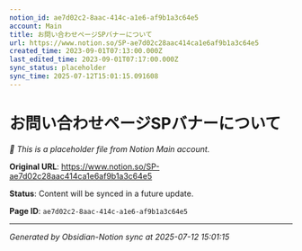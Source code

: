 ```yaml
---
notion_id: ae7d02c2-8aac-414c-a1e6-af9b1a3c64e5
account: Main
title: お問い合わせページSPバナーについて
url: https://www.notion.so/SP-ae7d02c28aac414ca1e6af9b1a3c64e5
created_time: 2023-09-01T07:13:00.000Z
last_edited_time: 2023-09-01T07:17:00.000Z
sync_status: placeholder
sync_time: 2025-07-12T15:01:15.091608
---
```


# お問い合わせページSPバナーについて

*🔄 This is a placeholder file from Notion Main account.*

**Original URL**: https://www.notion.so/SP-ae7d02c28aac414ca1e6af9b1a3c64e5

**Status**: Content will be synced in a future update.

**Page ID**: `ae7d02c2-8aac-414c-a1e6-af9b1a3c64e5`

---

*Generated by Obsidian-Notion sync at 2025-07-12 15:01:15*
